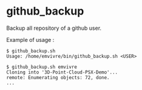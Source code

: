 # github_backup
Backup all repository of a github user.

Example of usage :
```
$ github_backup.sh
Usage: /home/emvivre/bin/github_backup.sh <USER>

$ github_backup.sh emvivre
Cloning into '3D-Point-Cloud-PSX-Demo'...
remote: Enumerating objects: 72, done.
...
```
